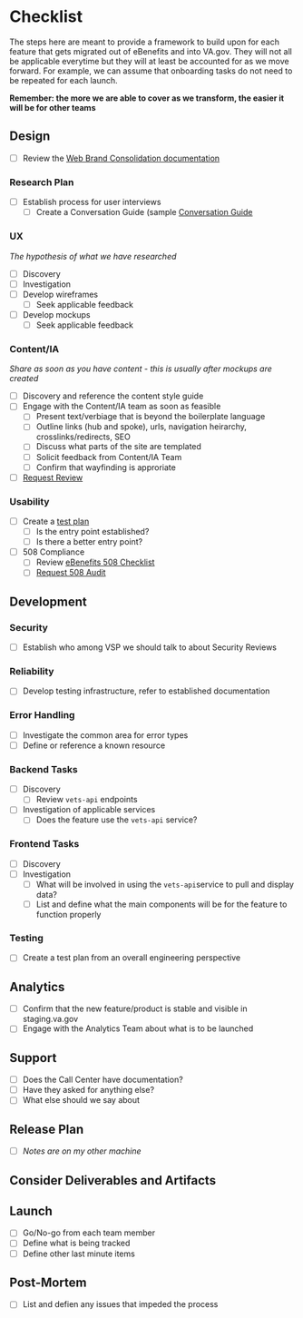 # Checklist
The steps here are meant to provide a framework to build upon for each feature that gets migrated out of eBenefits and into VA.gov.  They will not all be applicable everytime but they will at least be accounted for as we move forward.  For example, we can assume that onboarding tasks do not need to be repeated for each launch.

**Remember: the more we are able to cover as we transform, the easier it will be for other teams**

## Design
- [ ] Review the [Web Brand Consolidation documentation](https://github.com/department-of-veterans-affairs/vets.gov-team/blob/master/VA.gov%20Relaunch%202018/new-vagov-strategy/The-new-VA.gov-briefing-2019-07.pdf)

### Research Plan
- [ ] Establish process for user interviews
  - [ ] Create a Conversation Guide (sample [Conversation Guide](https://github.com/department-of-veterans-affairs/vets.gov-team/blob/master/Products/Identity/Personalization/Profile/Direct%20Deposit/Discovery%20%26%20Research/Research/Usability%20testing/Conversation%20Guide.md)
### UX
_The hypothesis of what we have researched_
- [ ] Discovery
- [ ] Investigation
- [ ] Develop wireframes
  - [ ] Seek applicable feedback
- [ ] Develop mockups
  - [ ] Seek applicable feedback
### Content/IA  
_Share as soon as you have content - this is usually after mockups are created_
- [ ] Discovery and reference the content style guide
- [ ] Engage with the Content/IA team as soon as feasible  
  - [ ] Present text/verbiage that is beyond the boilerplate language   
  - [ ] Outline links (hub and spoke), urls, navigation heirarchy, crosslinks/redirects, SEO   
  - [ ] Discuss what parts of the site are templated
  - [ ] Solicit feedback from Content/IA Team
  - [ ] Confirm that wayfinding is approriate
- [ ] [Request Review](https://github.com/department-of-veterans-affairs/va.gov-vfs-teams/blob/master/Request-Reviews/request-ia-review.md)  
### Usability
- [ ] Create a [test plan](https://github.com/department-of-veterans-affairs/vets.gov-team/blob/master/Products/Identity/Personalization/Profile/Direct%20Deposit/Discovery%20&%20Research/Research/Usability%20testing/Research%20Plan.md)
  - [ ] Is the entry point established?
  - [ ] Is there a better entry point?
- [ ] 508 Compliance
  - [ ] Review [eBenefits 508 Checklist](https://github.com/department-of-veterans-affairs/va.gov-team/blob/master/teams/vsa/teams/ebenefits/508-checklist-wip.md)
  - [ ] [Request 508 Audit](https://github.com/department-of-veterans-affairs/va.gov-team/blob/master/platform/accessibility/508-request-prelaunch-review.md)

## Development
### Security
- [ ] Establish who among VSP we should talk to about Security Reviews
### Reliability
- [ ] Develop testing infrastructure, refer to established documentation
### Error Handling
- [ ] Investigate  the common area for error types
- [ ] Define or reference a known resource
### Backend Tasks
- [ ] Discovery
  - [ ] Review `vets-api` endpoints
- [ ] Investigation of applicable services
  - [ ] Does the feature use the `vets-api` service?
### Frontend Tasks
- [ ] Discovery
- [ ] Investigation
  - [ ] What will be involved in using the `vets-api`service to pull and display data?
  - [ ] List and define what the main components will be for the feature to function properly
### Testing
- [ ] Create a test plan from an overall engineering perspective

## Analytics
- [ ] Confirm that the new feature/product is stable and visible in staging.va.gov
- [ ] Engage with the Analytics Team about what is to be launched 

## Support
- [ ] Does the Call Center have documentation?
- [ ] Have they asked for anything else?
- [ ] What else should we say about 

## Release Plan
- [ ] _Notes are on my other machine_

## Consider Deliverables and Artifacts

## Launch
- [ ] Go/No-go from each team member
- [ ] Define what is being tracked
- [ ] Define other last minute items

## Post-Mortem
- [ ] List and defien any issues that impeded the process
